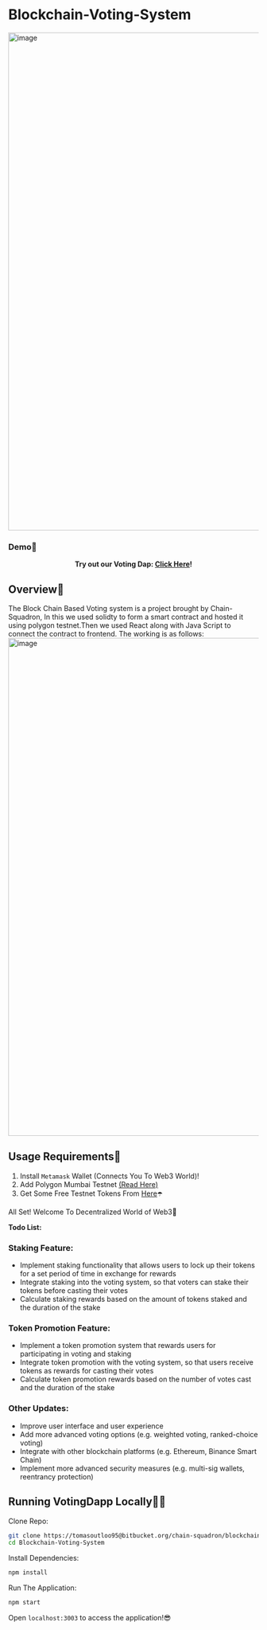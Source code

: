 Blockchain-Voting-System
=======
<img width="1000" alt="image" src="https://github.com/SamarthGhante/Blockchain-Voting-System/assets/144468120/fa05aacb-7e88-41ae-8056-622a599e6487">


### Demo👀

<div align="center" >

 <strong>Try out our Voting Dap:  <a href="https://votingdapp-chainsquadron.vercel.app/">Click Here</a>!</strong>


 
</div>

## Overview💜
The Block Chain Based Voting system is a project brought by Chain-Squadron, In this we used solidty to form a smart contract
 and hosted it using polygon testnet.Then we used React along with Java Script to connect the contract to frontend.
The working is as follows:
<img width="1000" alt="image" src="https://github.com/SamarthGhante/Blockchain-Voting-System/assets/144468120/c7f191e1-5103-4afc-8425-3b4a6d7d1508">


## Usage Requirements🤖
1. Install `Metamask` Wallet (Connects You To Web3 World)!
2. Add Polygon Mumbai Testnet <a href="https://www.alchemy.com/overviews/mumbai-testnet">(Read Here)</a></strong>
3. Get Some Free Testnet Tokens From <a href="https://mumbaifaucet.com/">Here</a></strong>☂️
<p>All Set! Welcome To Decentralized World of Web3🤩</p>


**Todo List:**

### Staking Feature:

* Implement staking functionality that allows users to lock up their tokens for a set period of time in exchange for rewards
* Integrate staking into the voting system, so that voters can stake their tokens before casting their votes
* Calculate staking rewards based on the amount of tokens staked and the duration of the stake

### Token Promotion Feature:

* Implement a token promotion system that rewards users for participating in voting and staking
* Integrate token promotion with the voting system, so that users receive tokens as rewards for casting their votes
* Calculate token promotion rewards based on the number of votes cast and the duration of the stake

### Other Updates:

* Improve user interface and user experience
* Add more advanced voting options (e.g. weighted voting, ranked-choice voting)
* Integrate with other blockchain platforms (e.g. Ethereum, Binance Smart Chain)
* Implement more advanced security measures (e.g. multi-sig wallets, reentrancy protection)


## Running VotingDapp Locally👨‍💻

Clone Repo:

```sh
git clone https://tomasoutloo95@bitbucket.org/chain-squadron/blockchain-voting-system.git
cd Blockchain-Voting-System
```

Install Dependencies:

```sh
npm install
```

Run The Application:

```sh
npm start
```
 Open `localhost:3003` to access the application!😎


